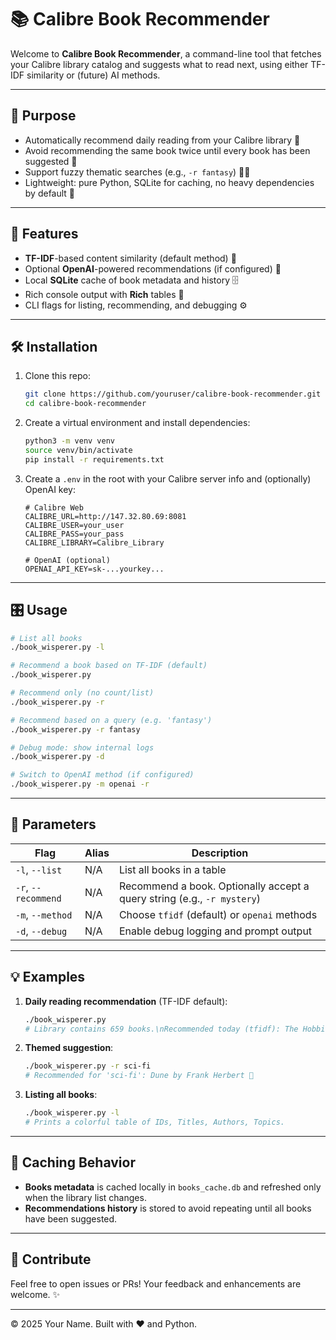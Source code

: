 # 📚 Calibre Book Recommender

Welcome to **Calibre Book Recommender**, a command-line tool that fetches your Calibre library catalog and suggests what to read next, using either TF-IDF similarity or (future) AI methods.

---

## 🎯 Purpose

- Automatically recommend daily reading from your Calibre library 📖
- Avoid recommending the same book twice until every book has been suggested 🔄
- Support fuzzy thematic searches (e.g., `-r fantasy`) 🧙‍♂️
- Lightweight: pure Python, SQLite for caching, no heavy dependencies by default 🐍

---

## 🚀 Features

- **TF-IDF**-based content similarity (default method) 📝
- Optional **OpenAI**-powered recommendations (if configured) 🤖
- Local **SQLite** cache of book metadata and history 🗄️
- Rich console output with **Rich** tables 🌈
- CLI flags for listing, recommending, and debugging ⚙️

---

## 🛠️ Installation

1. Clone this repo:
   ```bash
   git clone https://github.com/youruser/calibre-book-recommender.git
   cd calibre-book-recommender
   ```
2. Create a virtual environment and install dependencies:
   ```bash
   python3 -m venv venv
   source venv/bin/activate
   pip install -r requirements.txt
   ```
3. Create a `.env` in the root with your Calibre server info and (optionally) OpenAI key:
   ```dotenv
   # Calibre Web
   CALIBRE_URL=http://147.32.80.69:8081
   CALIBRE_USER=your_user
   CALIBRE_PASS=your_pass
   CALIBRE_LIBRARY=Calibre_Library

   # OpenAI (optional)
   OPENAI_API_KEY=sk-...yourkey...
   ```

---

## 🎛️ Usage

```bash
# List all books
./book_wisperer.py -l

# Recommend a book based on TF-IDF (default)
./book_wisperer.py

# Recommend only (no count/list)
./book_wisperer.py -r

# Recommend based on a query (e.g. 'fantasy')
./book_wisperer.py -r fantasy

# Debug mode: show internal logs
./book_wisperer.py -d

# Switch to OpenAI method (if configured)
./book_wisperer.py -m openai -r
```

---

## 📖 Parameters

| Flag            | Alias | Description                                           |
|-----------------|-------|-------------------------------------------------------|
| `-l`, `--list`  | N/A   | List all books in a table                             |
| `-r`, `--recommend` | N/A | Recommend a book. Optionally accept a query string (e.g., `-r mystery`) |
| `-m`, `--method`| N/A   | Choose `tfidf` (default) or `openai` methods          |
| `-d`, `--debug` | N/A   | Enable debug logging and prompt output                |

---

## 💡 Examples

1. **Daily reading recommendation** (TF-IDF default):
   ```bash
   ./book_wisperer.py
   # Library contains 659 books.\nRecommended today (tfidf): The Hobbit by J.R.R. Tolkien 🧝‍♂️
   ```

2. **Themed suggestion**:
   ```bash
   ./book_wisperer.py -r sci-fi
   # Recommended for 'sci-fi': Dune by Frank Herbert 🚀
   ```

3. **Listing all books**:
   ```bash
   ./book_wisperer.py -l
   # Prints a colorful table of IDs, Titles, Authors, Topics.
   ```

---

## 🔄 Caching Behavior

- **Books metadata** is cached locally in `books_cache.db` and refreshed only when the library list changes.
- **Recommendations history** is stored to avoid repeating until all books have been suggested.

---

## 🎉 Contribute

Feel free to open issues or PRs! Your feedback and enhancements are welcome. ✨

---

© 2025 Your Name. Built with ❤️ and Python.


